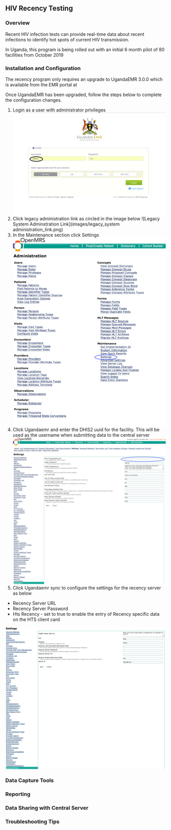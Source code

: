 ## HIV Recency Testing 
### Overview 
Recent HIV infection tests can provide real-time data about recent infections to identify
hot spots of current HIV transmission. 

In Uganda, this program is being rolled out with an initial 6 month pilot of 80 facilities from October 2019

### Installation and Configuration 
The recency program only requires an upgrade to UgandaEMR 3.0.0 which is available from the EMR portal at 

Once UgandaEMR has been upgraded, follow the steps below to complete the configuration changes. 

1. Login as a user with administrator privileges
![Login](images/log_in_as_admin_link.png)
2. Click legacy administration link as circled in the image below
![Legacy System Adminstration Link](images/legacy_system administration_link.png)
3. In the Maintenance section click Settings 
![](/assets/administrator_settings.jpg)
4. Click Ugandaemr and enter the DHIS2 uuid for the facility. This will be used as the username when submitting data to the central server
![DHIS2 setting](/assets/settings_ugandaemr.jpg) 
5. Click Ugandaemr sync to configure the settings for the recency server as below
 * Recency Server URL
 * Recency Server Password 
 * Hts Recency - set to true to enable the entry of Recency specific data on the HTS client card 
 
 ![Recency Settings](/assets/settings_ugandaemr_sync.png) 


### Data Capture Tools 


### Reporting

### Data Sharing with Central Server 

### Troubleshooting Tips 

  

